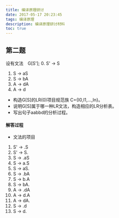 ```yaml
---
title: 编译原理研讨
date: 2017-05-17 20:23:45
tags: 编译原理
description: 编译原理研讨材料
toc: true
---
```

## 第二题
设有文法　G[S'];
0. S' -> S  
1. S -> aS  
2. S -> bA  
3. A -> dA  
4. A -> d



* 构造G[S]的LR(0)项目规范族 C={I0,I1,...,In}。
* 说明G[S]属于哪一种LR文法，构造相应的LR分析表。
* 写出句子aabbd的分析过程。

#### 解答过程
* 文法的项目


1. S' -> .S
1. S' -> S.
1. S -> .aS
1. S -> a.S
1. S -> aS.
1. S -> .bA
1. S -> b.A
1. S -> bA.
1. A -> .dA
1. A -> d.A
1. A -> dA.
1. S -> .d
1. S -> d.
